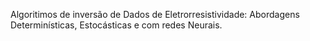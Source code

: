 Algoritimos de inversão de Dados de Eletrorresistividade: Abordagens Determinísticas, Estocásticas e com redes Neurais.
